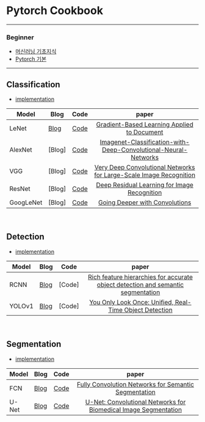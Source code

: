 # Pytorch Cookbook

<hr>

### Beginner
- [머신러닝 기초지식](https://gjustin40.github.io/category/#Machine-Learning)
- [Pytorch 기본](https://gjustin40.github.io/category/#Pytorch)
<hr>

## Classification
- [implementation](https://github.com/gjustin40/Pytorch-Cookbook/tree/master/3.%20Model/classification)

Model|Blog|Code|paper|
--------|--------|:-------:|:----------:|
LeNet|[Blog](https://gjustin40.github.io/classification/2021/01/06/Model-LeNet5.html)|[Code](https://github.com/gjustin40/Pytorch-Cookbook/tree/master/3.%20Model/classification/LeNet)|[Gradient-Based Learning Applied to Document](chrome-extension://efaidnbmnnnibpcajpcglclefindmkaj/viewer.html?pdfurl=http%3A%2F%2Fyann.lecun.com%2Fexdb%2Fpublis%2Fpdf%2Flecun-98.pdf&clen=955058&chunk=true)|
AlexNet|[Blog]|[Code](https://github.com/gjustin40/Pytorch-Cookbook/tree/master/3.%20Model/classification/AlexNet)|[Imagenet-Classification-with-Deep-Convolutional-Neural-Networks](chrome-extension://efaidnbmnnnibpcajpcglclefindmkaj/viewer.html?pdfurl=https%3A%2F%2Fpapers.nips.cc%2Fpaper%2F2012%2Ffile%2Fc399862d3b9d6b76c8436e924a68c45b-Paper.pdf&clen=1418820)
VGG|[Blog]|[Code](https://github.com/gjustin40/Pytorch-Cookbook/tree/master/3.%20Model/classification/VGG)|[Very Deep Convolutional Networks for Large-Scale Image Recognition](https://arxiv.org/abs/1409.1556)|
ResNet|[Blog]|[Code](https://github.com/gjustin40/Pytorch-Cookbook/tree/master/3.%20Model/classification/ResNet)|[Deep Residual Learning for Image Recognition](https://arxiv.org/abs/1512.03385)|
GoogLeNet|[Blog]|[Code](https://github.com/gjustin40/Pytorch-Cookbook/tree/master/3.%20Model/classification/GoogleNet)|[Going Deeper with Convolutions](https://arxiv.org/abs/1409.4842)|

<br>

## Detection
- [implementation](https://github.com/gjustin40/Pytorch-Cookbook/tree/master/3.%20Model/detection)

Model|Blog|Code|paper|
--------|--------|:-------:|:----------:|
RCNN|[Blog](https://gjustin40.github.io/objectdetection/2021/01/28/Model-RCNN.html)|[Code]|[Rich feature hierarchies for accurate object detection and semantic segmentation](https://arxiv.org/abs/1311.2524)|
YOLOv1|[Blog](https://gjustin40.github.io/objectdetection/2021/07/07/Model-Yolov1.html)|[Code]|[You Only Look Once: Unified, Real-Time Object Detection](https://arxiv.org/abs/1506.02640)|

<br>

## Segmentation
- [implementation](https://github.com/gjustin40/Pytorch-Cookbook/tree/master/3.%20Model/segmentation)

Model|Blog|Code|paper|
--------|--------|:-------:|:----------:|
FCN|[Blog](https://gjustin40.github.io/segmentation/2021/02/13/Model-FCN.html)|[Code]()|[Fully Convolution Networks for Semantic Segmentation](https://arxiv.org/abs/1411.4038)|
U-Net|[Blog](https://gjustin40.github.io/segmentation/2021/02/13/Model-FCN.html)|[Code](https://github.com/gjustin40/Pytorch-Cookbook/tree/master/3.%20Model/segmentation/U-Net)|[U-Net: Convolutional Networks for Biomedical Image Segmentation](https://arxiv.org/abs/1505.04597)|